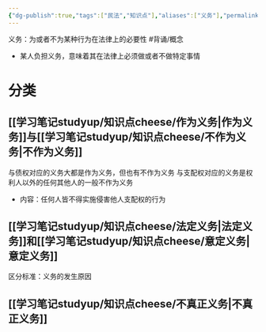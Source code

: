 ```yaml
---
{"dg-publish":true,"tags":["民法","知识点"],"aliases":["义务"],"permalink":"/学习笔记studyup/知识点cheese/民法义务/","dgPassFrontmatter":true,"created":"2024-07-16T09:44:59.631+08:00","updated":"2024-10-24T22:39:00.631+08:00"}
---
```


义务：为或者不为某种行为在法律上的必要性 #背诵/概念 
- 某人负担义务，意味着其在法律上必须做或者不做特定事情
# 分类 
## [[学习笔记studyup/知识点cheese/作为义务\|作为义务]]与[[学习笔记studyup/知识点cheese/不作为义务\|不作为义务]]
与债权对应的义务大都是作为义务，但也有不作为义务
与支配权对应的义务是权利人以外的任何其他人的一般不作为义务
- 内容：任何人皆不得实施侵害他人支配权的行为
## [[学习笔记studyup/知识点cheese/法定义务\|法定义务]]和[[学习笔记studyup/知识点cheese/意定义务\|意定义务]]
区分标准：义务的发生原因
## [[学习笔记studyup/知识点cheese/不真正义务\|不真正义务]]
